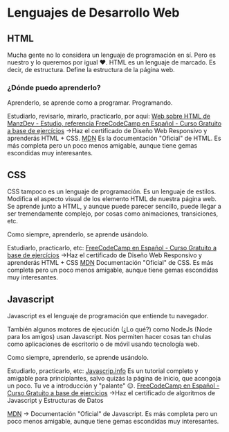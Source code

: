 # Lenguajes de Desarrollo Web

## HTML

Mucha gente no lo considera un lenguaje de programación en sí. Pero es nuestro y lo queremos por igual ♥️.
HTML es un lenguaje de marcado. Es decir, de estructura. Define la estructura de la página web.

### ¿Dónde puedo aprenderlo?

Aprenderlo, se aprende como a programar. Programando.

Estudiarlo, revisarlo, mirarlo, practicarlo, por aquí:
[Web sobre HTML de ManzDev - Estudio, referencia ](https://lenguajehtml.com/html/)
[FreeCodeCamp en Español - Curso Gratuito a base de ejercícios](https://www.freecodecamp.org/espanol/) ->Haz el certificado de Diseño Web Responsivo y aprenderás HTML + CSS.
[MDN](https://developer.mozilla.org/es/docs/Web/HTML) Es la documentación "Oficial" de HTML. Es más completa pero un poco menos amigable, aunque tiene gemas escondidas muy interesantes.

## CSS

CSS tampoco es un lenguaje de programación. Es un lenguaje de estilos. Modifica el aspecto visual de los elemento HTML de nuestra página web.
Se aprende junto a HTML, y aunque puede parecer sencillo, puede llegar a ser tremendamente complejo, por cosas como animaciones, transiciones, etc.

Como siempre, aprenderlo, se aprende usándolo.

Estudiarlo, practicarlo, etc:
[FreeCodeCamp en Español - Curso Gratuito a base de ejercícios](https://www.freecodecamp.org/espanol/) ->Haz el certificado de Diseño Web Responsivo y aprenderás HTML + CSS
[MDN](https://developer.mozilla.org/es/docs/Web/CSS) Documentación "Oficial" de CSS. Es más completa pero un poco menos amigable, aunque tiene gemas escondidas muy interesantes.

## Javascript

Javascript es el lenguaje de programación que entiende tu navegador.

También algunos motores de ejecución (¿Lo qué?) como NodeJs (Node para los amigos) usan Javascript. Nos permiten hacer cosas tan chulas como aplicaciones de escritorio o de móvil usando tecnología web.

Como siempre, aprenderlo, se aprende usándolo.

Estudiarlo, practicarlo, etc:
[Javascrip.info](https://es.javascript.info/) Es un tutorial completo y amigable para principiantes, salvo quizás la página de inicio, que acongoja un poco. Tu ve a introducción y "palante" 😉.
[FreeCodeCamp en Español - Curso Gratuito a base de ejercícios](https://www.freecodecamp.org/espanol/) ->Haz el certificado de algoritmos de Javascript y Estructuras de Datos

[MDN](https://developer.mozilla.org/es/docs/Learn/JavaScript) -> Documentación "Oficial" de Javascript. Es más completa pero un poco menos amigable, aunque tiene gemas escondidas muy interesantes.
